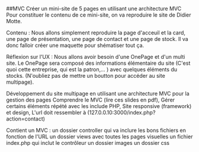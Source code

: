 ##MVC
Créer un mini-site de 5 pages en utilisant une architecture MVC
Pour constituer le contenu de ce mini-site, on va reproduire le site de Didier Motte.

Contenu : Nous allons simplement reproduire la page d'acceuil et la card, une page de présentation, une page de contact et une page de stock. Il va donc falloir créer une maquette pour shématiser tout ça.

Réflexion sur l'UX : Nous allons avoir besoin d'une OnePage et d'un multi site. Le OnePage sera composé des informations élémentaire du site (C'est quoi cette entreprise, qui est la patron,... ) avec quelques éléments du stocks. (N'oubliez pas de mettre un boutton pour accéder au site multipage).

Développement du site multipage en utilisant une architecture MVC pour la gestion des pages
  Comprendre le MVC (lire ces slides en pdf),
  Gérer certains éléments répété avec les include PHP,
  Site responsive (framework) et design,
  L'url doit ressembler à (127.0.0.10:3000/index.php?action=contact)

Contient un MVC :
    un dossier controller qui va inclure les bons fichiers en fonction de l'URL
    un dossier views avec toutes les pages visuelles
    un fichier index.php qui inclut le contrôleur
    un dossier images
    un dossier css
